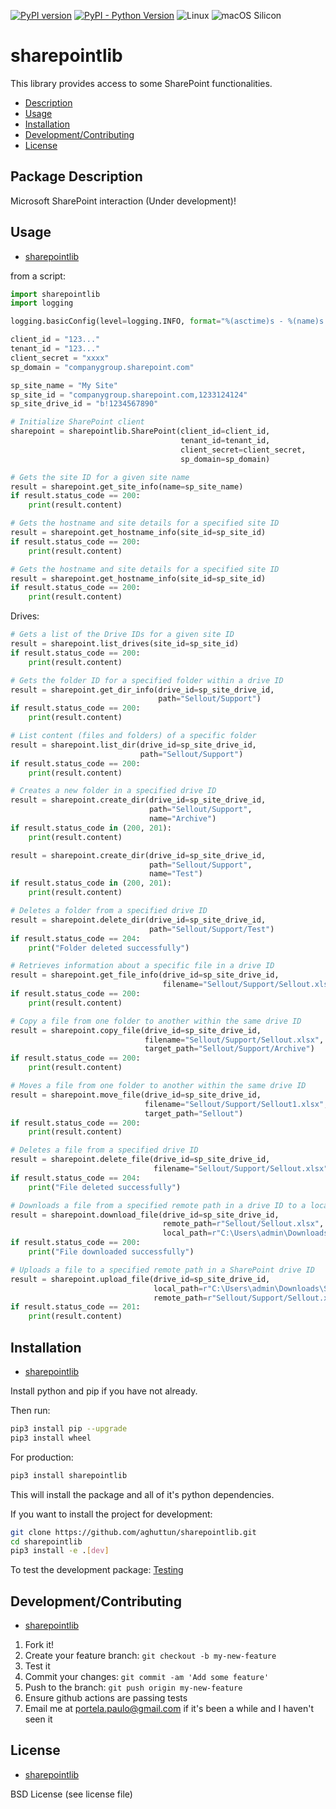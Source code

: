[![PyPI version](https://badge.fury.io/py/aghuttun.svg)](https://badge.fury.io/py/aghuttun)
[![PyPI - Python Version](https://img.shields.io/pypi/pyversions/aghuttun)](https://pypi.org/project/aghuttun/)
![Linux](https://img.shields.io/badge/os-Linux-blue.svg)
![macOS Silicon](https://img.shields.io/badge/os-macOS_Silicon-lightgrey.svg)

# sharepointlib

This library provides access to some SharePoint functionalities.

* [Description](#package-description)
* [Usage](#usage)
* [Installation](#installation)
* [Development/Contributing](#developmentcontributing)
* [License](#license)

## Package Description

Microsoft SharePoint interaction (Under development)!

## Usage

* [sharepointlib](#sharepointlib)

from a script:

```python
import sharepointlib
import logging

logging.basicConfig(level=logging.INFO, format="%(asctime)s - %(name)s - %(levelname)s - %(message)s")

client_id = "123..."
tenant_id = "123..."
client_secret = "xxxx"
sp_domain = "companygroup.sharepoint.com"

sp_site_name = "My Site"
sp_site_id = "companygroup.sharepoint.com,1233124124"
sp_site_drive_id = "b!1234567890"

# Initialize SharePoint client
sharepoint = sharepointlib.SharePoint(client_id=client_id, 
                                      tenant_id=tenant_id, 
                                      client_secret=client_secret, 
                                      sp_domain=sp_domain)
```

```python
# Gets the site ID for a given site name
result = sharepoint.get_site_info(name=sp_site_name)
if result.status_code == 200:
    print(result.content)
```

```python
# Gets the hostname and site details for a specified site ID
result = sharepoint.get_hostname_info(site_id=sp_site_id)
if result.status_code == 200:
    print(result.content)
```

```python
# Gets the hostname and site details for a specified site ID
result = sharepoint.get_hostname_info(site_id=sp_site_id)
if result.status_code == 200:
    print(result.content)
```

Drives:

```python
# Gets a list of the Drive IDs for a given site ID
result = sharepoint.list_drives(site_id=sp_site_id)
if result.status_code == 200:
    print(result.content)
```

```python
# Gets the folder ID for a specified folder within a drive ID
result = sharepoint.get_dir_info(drive_id=sp_site_drive_id,
                                 path="Sellout/Support")
if result.status_code == 200:
    print(result.content)
```

```python
# List content (files and folders) of a specific folder
result = sharepoint.list_dir(drive_id=sp_site_drive_id, 
                             path="Sellout/Support")
if result.status_code == 200:
    print(result.content)
```

```python
# Creates a new folder in a specified drive ID
result = sharepoint.create_dir(drive_id=sp_site_drive_id, 
                               path="Sellout/Support",
                               name="Archive")
if result.status_code in (200, 201):
    print(result.content)

result = sharepoint.create_dir(drive_id=sp_site_drive_id, 
                               path="Sellout/Support",
                               name="Test")
if result.status_code in (200, 201):
    print(result.content)
```

```python
# Deletes a folder from a specified drive ID
result = sharepoint.delete_dir(drive_id=sp_site_drive_id, 
                               path="Sellout/Support/Test")
if result.status_code == 204:
    print("Folder deleted successfully")
```

```python
# Retrieves information about a specific file in a drive ID
result = sharepoint.get_file_info(drive_id=sp_site_drive_id, 
                                  filename="Sellout/Support/Sellout.xlsx")
if result.status_code == 200:
    print(result.content)
```

```python
# Copy a file from one folder to another within the same drive ID
result = sharepoint.copy_file(drive_id=sp_site_drive_id, 
                              filename="Sellout/Support/Sellout.xlsx",
                              target_path="Sellout/Support/Archive")
if result.status_code == 200:
    print(result.content)
```

```python
# Moves a file from one folder to another within the same drive ID
result = sharepoint.move_file(drive_id=sp_site_drive_id, 
                              filename="Sellout/Support/Sellout1.xlsx", 
                              target_path="Sellout")
if result.status_code == 200:
    print(result.content)
```

```python
# Deletes a file from a specified drive ID
result = sharepoint.delete_file(drive_id=sp_site_drive_id, 
                                filename="Sellout/Support/Sellout.xlsx")
if result.status_code == 204:
    print("File deleted successfully")
```

```python
# Downloads a file from a specified remote path in a drive ID to a local path
result = sharepoint.download_file(drive_id=sp_site_drive_id, 
                                  remote_path=r"Sellout/Sellout.xlsx", 
                                  local_path=r"C:\Users\admin\Downloads\Sellout.xlsx")
if result.status_code == 200:
    print("File downloaded successfully")
```

```python
# Uploads a file to a specified remote path in a SharePoint drive ID
result = sharepoint.upload_file(drive_id=sp_site_drive_id, 
                                local_path=r"C:\Users\admin\Downloads\Sellout.xlsx",
                                remote_path=r"Sellout/Support/Sellout.xlsx")
if result.status_code == 201:
    print(result.content)
```

## Installation

* [sharepointlib](#sharepointlib)

Install python and pip if you have not already.

Then run:

```bash
pip3 install pip --upgrade
pip3 install wheel
```

For production:

```bash
pip3 install sharepointlib
```

This will install the package and all of it's python dependencies.

If you want to install the project for development:

```bash
git clone https://github.com/aghuttun/sharepointlib.git
cd sharepointlib
pip3 install -e .[dev]
```

To test the development package: [Testing](#testing)

## Development/Contributing

* [sharepointlib](#sharepointlib)

1. Fork it!
2. Create your feature branch: `git checkout -b my-new-feature`
3. Test it
5. Commit your changes: `git commit -am 'Add some feature'`
6. Push to the branch: `git push origin my-new-feature`
7. Ensure github actions are passing tests
8. Email me at portela.paulo@gmail.com if it's been a while and I haven't seen it

## License

* [sharepointlib](#sharepointlib)

BSD License (see license file)
